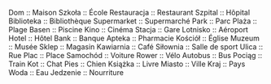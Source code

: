 Dom :: Maison
Szkoła :: École
Restauracja :: Restaurant
Szpital :: Hôpital
Biblioteka :: Bibliothèque
Supermarket :: Supermarché
Park :: Parc
Plaża :: Plage
Basen :: Piscine
Kino :: Cinéma
Stacja :: Gare
Lotnisko :: Aéroport
Hotel :: Hôtel
Bank :: Banque
Apteka :: Pharmacie
Kościół :: Église
Muzeum :: Musée
Sklep :: Magasin
Kawiarnia :: Café
Siłownia :: Salle de sport
Ulica :: Rue
Plac :: Place
Samochód :: Voiture
Rower :: Vélo
Autobus :: Bus
Pociąg :: Train
Kot :: Chat
Pies :: Chien
Książka :: Livre
Miasto :: Ville
Kraj :: Pays
Woda :: Eau
Jedzenie :: Nourriture
